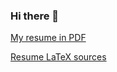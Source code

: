 ### Hi there 👋

[My resume in PDF](https://github.com/Logarithmus/resume/releases/latest/download/resume-en.pdf)

[Resume LaTeX sources](https://github.com/Logarithmus/resume)

<!--
**Logarithmus/Logarithmus** is a ✨ _special_ ✨ repository because its `README.md` (this file) appears on your GitHub profile.

Here are some ideas to get you started:

- 🔭 I’m currently working on ...
- 🌱 I’m currently learning ...
- 👯 I’m looking to collaborate on ...
- 🤔 I’m looking for help with ...
- 💬 Ask me about ...
- 📫 How to reach me: ...
- 😄 Pronouns: ...
- ⚡ Fun fact: ...
-->
